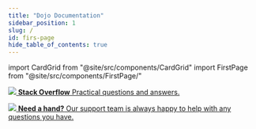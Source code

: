 ```yaml
---
title: "Dojo Documentation"
sidebar_position: 1
slug: /
id: firs-page
hide_table_of_contents: true
---
```


import CardGrid from "@site/src/components/CardGrid"
import FirstPage from "@site/src/components/FirstPage/"

<FirstPage/>

<CardGrid home>

[![](/images/dojo-icons/Message.svg) **Stack Overflow** Practical questions and answers.](https://stackoverflow.com/tags/dojo.tech)

[![](/images/dojo-icons/Headset.svg) **Need a hand?** Our support team is always happy to help with any questions you have.](https://support.dojo.tech/hc/en-gb)

</CardGrid>
